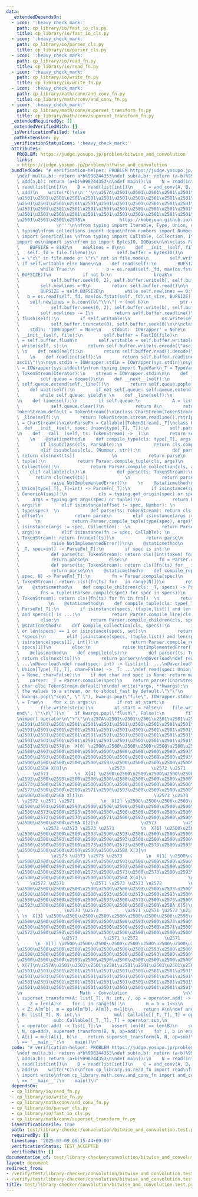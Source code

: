 ```yaml
---
data:
  _extendedDependsOn:
  - icon: ':heavy_check_mark:'
    path: cp_library/io/fast_io_cls.py
    title: cp_library/io/fast_io_cls.py
  - icon: ':heavy_check_mark:'
    path: cp_library/io/parser_cls.py
    title: cp_library/io/parser_cls.py
  - icon: ':heavy_check_mark:'
    path: cp_library/io/read_fn.py
    title: cp_library/io/read_fn.py
  - icon: ':heavy_check_mark:'
    path: cp_library/io/write_fn.py
    title: cp_library/io/write_fn.py
  - icon: ':heavy_check_mark:'
    path: cp_library/math/conv/and_conv_fn.py
    title: cp_library/math/conv/and_conv_fn.py
  - icon: ':heavy_check_mark:'
    path: cp_library/math/conv/superset_transform_fn.py
    title: cp_library/math/conv/superset_transform_fn.py
  _extendedRequiredBy: []
  _extendedVerifiedWith: []
  _isVerificationFailed: false
  _pathExtension: py
  _verificationStatusIcon: ':heavy_check_mark:'
  attributes:
    PROBLEM: https://judge.yosupo.jp/problem/bitwise_and_convolution
    links:
    - https://judge.yosupo.jp/problem/bitwise_and_convolution
  bundledCode: "# verification-helper: PROBLEM https://judge.yosupo.jp/problem/bitwise_and_convolution\n\
    \ndef mul(a,b): return a*b%998244353\ndef sub(a,b): return (a-b)%998244353\ndef\
    \ add(a,b): return (a+b)%998244353\n\ndef main():\n    N = read(int)\n    A =\
    \ read(list[int])\n    B = read(list[int])\n    C = and_conv(A, B, N, mul, sub,\
    \ add)\n    write(*C)\n\n'''\n\u257A\u2501\u2501\u2501\u2501\u2501\u2501\u2501\
    \u2501\u2501\u2501\u2501\u2501\u2501\u2501\u2501\u2501\u2501\u2501\u2501\u2501\
    \u2501\u2501\u2501\u2501\u2501\u2501\u2501\u2501\u2501\u2501\u2501\u2501\u2501\
    \u2501\u2501\u2501\u2501\u2501\u2501\u2501\u2501\u2501\u2501\u2501\u2501\u2501\
    \u2501\u2501\u2501\u2501\u2501\u2501\u2501\u2501\u2501\u2501\u2501\u2501\u2501\
    \u2501\u2501\u2501\u2578\n             https://kobejean.github.io/cp-library \
    \              \n'''\n\nfrom typing import Iterable, Type, Union, overload\nimport\
    \ typing\nfrom collections import deque\nfrom numbers import Number\nfrom types\
    \ import GenericAlias \nfrom typing import Callable, Collection, Iterator, Union\n\
    import os\nimport sys\nfrom io import BytesIO, IOBase\n\n\nclass FastIO(IOBase):\n\
    \    BUFSIZE = 8192\n    newlines = 0\n\n    def __init__(self, file):\n     \
    \   self._fd = file.fileno()\n        self.buffer = BytesIO()\n        self.writable\
    \ = \"x\" in file.mode or \"r\" not in file.mode\n        self.write = self.buffer.write\
    \ if self.writable else None\n\n    def read(self):\n        BUFSIZE = self.BUFSIZE\n\
    \        while True:\n            b = os.read(self._fd, max(os.fstat(self._fd).st_size,\
    \ BUFSIZE))\n            if not b:\n                break\n            ptr = self.buffer.tell()\n\
    \            self.buffer.seek(0, 2), self.buffer.write(b), self.buffer.seek(ptr)\n\
    \        self.newlines = 0\n        return self.buffer.read()\n\n    def readline(self):\n\
    \        BUFSIZE = self.BUFSIZE\n        while self.newlines == 0:\n         \
    \   b = os.read(self._fd, max(os.fstat(self._fd).st_size, BUFSIZE))\n        \
    \    self.newlines = b.count(b\"\\n\") + (not b)\n            ptr = self.buffer.tell()\n\
    \            self.buffer.seek(0, 2), self.buffer.write(b), self.buffer.seek(ptr)\n\
    \        self.newlines -= 1\n        return self.buffer.readline()\n\n    def\
    \ flush(self):\n        if self.writable:\n            os.write(self._fd, self.buffer.getvalue())\n\
    \            self.buffer.truncate(0), self.buffer.seek(0)\n\n\nclass IOWrapper(IOBase):\n\
    \    stdin: 'IOWrapper' = None\n    stdout: 'IOWrapper' = None\n    \n    def\
    \ __init__(self, file):\n        self.buffer = FastIO(file)\n        self.flush\
    \ = self.buffer.flush\n        self.writable = self.buffer.writable\n\n    def\
    \ write(self, s):\n        return self.buffer.write(s.encode(\"ascii\"))\n   \
    \ \n    def read(self):\n        return self.buffer.read().decode(\"ascii\")\n\
    \    \n    def readline(self):\n        return self.buffer.readline().decode(\"\
    ascii\")\n\nsys.stdin = IOWrapper.stdin = IOWrapper(sys.stdin)\nsys.stdout = IOWrapper.stdout\
    \ = IOWrapper(sys.stdout)\nfrom typing import TypeVar\n_T = TypeVar('T')\n\nclass\
    \ TokenStream(Iterator):\n    stream = IOWrapper.stdin\n\n    def __init__(self):\n\
    \        self.queue = deque()\n\n    def __next__(self):\n        if not self.queue:\
    \ self.queue.extend(self._line())\n        return self.queue.popleft()\n    \n\
    \    def wait(self):\n        if not self.queue: self.queue.extend(self._line())\n\
    \        while self.queue: yield\n \n    def _line(self):\n        return TokenStream.stream.readline().split()\n\
    \n    def line(self):\n        if self.queue:\n            A = list(self.queue)\n\
    \            self.queue.clear()\n            return A\n        return self._line()\n\
    TokenStream.default = TokenStream()\n\nclass CharStream(TokenStream):\n    def\
    \ _line(self):\n        return TokenStream.stream.readline().rstrip()\nCharStream.default\
    \ = CharStream()\n\n\nParseFn = Callable[[TokenStream],_T]\nclass Parser:\n  \
    \  def __init__(self, spec: Union[type[_T],_T]):\n        self.parse = Parser.compile(spec)\n\
    \n    def __call__(self, ts: TokenStream) -> _T:\n        return self.parse(ts)\n\
    \    \n    @staticmethod\n    def compile_type(cls: type[_T], args = ()) -> _T:\n\
    \        if issubclass(cls, Parsable):\n            return cls.compile(*args)\n\
    \        elif issubclass(cls, (Number, str)):\n            def parse(ts: TokenStream):\
    \ return cls(next(ts))              \n            return parse\n        elif issubclass(cls,\
    \ tuple):\n            return Parser.compile_tuple(cls, args)\n        elif issubclass(cls,\
    \ Collection):\n            return Parser.compile_collection(cls, args)\n    \
    \    elif callable(cls):\n            def parse(ts: TokenStream):\n          \
    \      return cls(next(ts))              \n            return parse\n        else:\n\
    \            raise NotImplementedError()\n    \n    @staticmethod\n    def compile(spec:\
    \ Union[type[_T],_T]=int) -> ParseFn[_T]:\n        if isinstance(spec, (type,\
    \ GenericAlias)):\n            cls = typing.get_origin(spec) or spec\n       \
    \     args = typing.get_args(spec) or tuple()\n            return Parser.compile_type(cls,\
    \ args)\n        elif isinstance(offset := spec, Number): \n            cls =\
    \ type(spec)  \n            def parse(ts: TokenStream): return cls(next(ts)) +\
    \ offset\n            return parse\n        elif isinstance(args := spec, tuple):\
    \      \n            return Parser.compile_tuple(type(spec), args)\n        elif\
    \ isinstance(args := spec, Collection):  \n            return Parser.compile_collection(type(spec),\
    \ args)\n        elif isinstance(fn := spec, Callable): \n            def parse(ts:\
    \ TokenStream): return fn(next(ts))\n            return parse\n        else:\n\
    \            raise NotImplementedError()\n\n    @staticmethod\n    def compile_line(cls:\
    \ _T, spec=int) -> ParseFn[_T]:\n        if spec is int:\n            fn = Parser.compile(spec)\n\
    \            def parse(ts: TokenStream): return cls([int(token) for token in ts.line()])\n\
    \            return parse\n        else:\n            fn = Parser.compile(spec)\n\
    \            def parse(ts: TokenStream): return cls([fn(ts) for _ in ts.wait()])\n\
    \            return parse\n\n    @staticmethod\n    def compile_repeat(cls: _T,\
    \ spec, N) -> ParseFn[_T]:\n        fn = Parser.compile(spec)\n        def parse(ts:\
    \ TokenStream): return cls([fn(ts) for _ in range(N)])\n        return parse\n\
    \n    @staticmethod\n    def compile_children(cls: _T, specs) -> ParseFn[_T]:\n\
    \        fns = tuple((Parser.compile(spec) for spec in specs))\n        def parse(ts:\
    \ TokenStream): return cls([fn(ts) for fn in fns])  \n        return parse\n \
    \           \n    @staticmethod\n    def compile_tuple(cls: type[_T], specs) ->\
    \ ParseFn[_T]:\n        if isinstance(specs, (tuple,list)) and len(specs) == 2\
    \ and specs[1] is ...:\n            return Parser.compile_line(cls, specs[0])\n\
    \        else:\n            return Parser.compile_children(cls, specs)\n\n   \
    \ @staticmethod\n    def compile_collection(cls, specs):\n        if not specs\
    \ or len(specs) == 1 or isinstance(specs, set):\n            return Parser.compile_line(cls,\
    \ *specs)\n        elif (isinstance(specs, (tuple,list)) and len(specs) == 2 and\
    \ isinstance(specs[1], int)):\n            return Parser.compile_repeat(cls, specs[0],\
    \ specs[1])\n        else:\n            raise NotImplementedError()\n\nclass Parsable:\n\
    \    @classmethod\n    def compile(cls):\n        def parser(ts: TokenStream):\
    \ return cls(next(ts))\n        return parser\n\n@overload\ndef read() -> Iterable[int]:\
    \ ...\n@overload\ndef read(spec: int) -> list[int]: ...\n@overload\ndef read(spec:\
    \ Union[Type[_T],_T], char=False) -> _T: ...\ndef read(spec: Union[Type[_T],_T]\
    \ = None, char=False):\n    if not char and spec is None: return map(int, TokenStream.default.line())\n\
    \    parser: _T = Parser.compile(spec)\n    return parser(CharStream.default if\
    \ char else TokenStream.default)\n\ndef write(*args, **kwargs):\n    \"\"\"Prints\
    \ the values to a stream, or to stdout_fast by default.\"\"\"\n    sep, file =\
    \ kwargs.pop(\"sep\", \" \"), kwargs.pop(\"file\", IOWrapper.stdout)\n    at_start\
    \ = True\n    for x in args:\n        if not at_start:\n            file.write(sep)\n\
    \        file.write(str(x))\n        at_start = False\n    file.write(kwargs.pop(\"\
    end\", \"\\n\"))\n    if kwargs.pop(\"flush\", False):\n        file.flush()\n\
    \nimport operator\n\"\"\"\n\u257A\u2501\u2501\u2501\u2501\u2501\u2501\u2501\u2501\
    \u2501\u2501\u2501\u2501\u2501\u2501\u2501\u2501\u2501\u2501\u2501\u2501\u2501\
    \u2501\u2501\u2501\u2501\u2501\u2501\u2501\u2501\u2501\u2501\u2501\u2501\u2501\
    \u2501\u2501\u2501\u2501\u2501\u2501\u2501\u2501\u2501\u2501\u2501\u2501\u2501\
    \u2501\u2501\u2501\u2501\u2501\u2501\u2501\u2501\u2501\u2501\u2501\u2501\u2501\
    \u2501\u2501\u2578\n  X[0] \u2500\u2500\u2500\u2500\u2500\u2500\u2500\u2500\u2593\
    \u2500\u2593\u2500\u2500\u2500\u2500\u2500\u2500\u2500\u2500\u2593\u2500\u2500\
    \u2500\u2593\u2500\u2500\u2500\u2500\u2500\u2500\u2500\u2500\u2593\u2500\u2500\
    \u2500\u2500\u2500\u2500\u2500\u2593\u2500\u2500\u2500\u2500\u2500\u2500\u2500\
    \u2500\u25BA X[0]\n                \u2573          \u2572 \u2571          \u2572\
    \     \u2571          \n  X[4] \u2500\u2500\u2500\u2500\u2500\u2500\u2500\u2500\
    \u2593\u2500\u2593\u2500\u2500\u2500\u2500\u2500\u2500\u2500\u2500\u2593\u2500\
    \u2573\u2500\u2593\u2500\u2500\u2500\u2500\u2500\u2500\u2500\u2500\u2593\u2500\
    \u2572\u2500\u2500\u2500\u2571\u2500\u2593\u2500\u2500\u2500\u2500\u2500\u2500\
    \u2500\u2500\u25BA X[1]\n                           \u2573 \u2573          \u2572\
    \ \u2572 \u2571 \u2571          \n  X[2] \u2500\u2500\u2500\u2500\u2500\u2500\u2500\
    \u2500\u2593\u2500\u2593\u2500\u2500\u2500\u2500\u2500\u2500\u2500\u2500\u2593\
    \u2500\u2573\u2500\u2593\u2500\u2500\u2500\u2500\u2500\u2500\u2500\u2500\u2593\
    \u2500\u2572\u2500\u2573\u2500\u2571\u2500\u2593\u2500\u2500\u2500\u2500\u2500\
    \u2500\u2500\u2500\u25BA X[2]\n                \u2573          \u2571 \u2572 \
    \         \u2572 \u2573 \u2573 \u2571          \n  X[6] \u2500\u2500\u2500\u2500\
    \u2500\u2500\u2500\u2500\u2593\u2500\u2593\u2500\u2500\u2500\u2500\u2500\u2500\
    \u2500\u2500\u2593\u2500\u2500\u2500\u2593\u2500\u2500\u2500\u2500\u2500\u2500\
    \u2500\u2500\u2593\u2500\u2573\u2500\u2573\u2500\u2573\u2500\u2593\u2500\u2500\
    \u2500\u2500\u2500\u2500\u2500\u2500\u25BA X[3]\n                            \
    \            \u2573 \u2573 \u2573 \u2573         \n  X[1] \u2500\u2500\u2500\u2500\
    \u2500\u2500\u2500\u2500\u2593\u2500\u2593\u2500\u2500\u2500\u2500\u2500\u2500\
    \u2500\u2500\u2593\u2500\u2500\u2500\u2593\u2500\u2500\u2500\u2500\u2500\u2500\
    \u2500\u2500\u2593\u2500\u2573\u2500\u2573\u2500\u2573\u2500\u2593\u2500\u2500\
    \u2500\u2500\u2500\u2500\u2500\u2500\u25BA X[4]\n                \u2573      \
    \    \u2572 \u2571          \u2571 \u2573 \u2573 \u2572          \n  X[5] \u2500\
    \u2500\u2500\u2500\u2500\u2500\u2500\u2500\u2593\u2500\u2593\u2500\u2500\u2500\
    \u2500\u2500\u2500\u2500\u2500\u2593\u2500\u2573\u2500\u2593\u2500\u2500\u2500\
    \u2500\u2500\u2500\u2500\u2500\u2593\u2500\u2571\u2500\u2573\u2500\u2572\u2500\
    \u2593\u2500\u2500\u2500\u2500\u2500\u2500\u2500\u2500\u25BA X[5]\n          \
    \                 \u2573 \u2573          \u2571 \u2571 \u2572 \u2572         \
    \ \n  X[3] \u2500\u2500\u2500\u2500\u2500\u2500\u2500\u2500\u2593\u2500\u2593\u2500\
    \u2500\u2500\u2500\u2500\u2500\u2500\u2500\u2593\u2500\u2573\u2500\u2593\u2500\
    \u2500\u2500\u2500\u2500\u2500\u2500\u2500\u2593\u2500\u2571\u2500\u2500\u2500\
    \u2572\u2500\u2593\u2500\u2500\u2500\u2500\u2500\u2500\u2500\u2500\u25BA X[6]\n\
    \                \u2573          \u2571 \u2572          \u2571     \u2572    \
    \      \n  X[7] \u2500\u2500\u2500\u2500\u2500\u2500\u2500\u2500\u2593\u2500\u2593\
    \u2500\u2500\u2500\u2500\u2500\u2500\u2500\u2500\u2593\u2500\u2500\u2500\u2593\
    \u2500\u2500\u2500\u2500\u2500\u2500\u2500\u2500\u2593\u2500\u2500\u2500\u2500\
    \u2500\u2500\u2500\u2593\u2500\u2500\u2500\u2500\u2500\u2500\u2500\u2500\u25BA\
    \ X[7]\n\u257A\u2501\u2501\u2501\u2501\u2501\u2501\u2501\u2501\u2501\u2501\u2501\
    \u2501\u2501\u2501\u2501\u2501\u2501\u2501\u2501\u2501\u2501\u2501\u2501\u2501\
    \u2501\u2501\u2501\u2501\u2501\u2501\u2501\u2501\u2501\u2501\u2501\u2501\u2501\
    \u2501\u2501\u2501\u2501\u2501\u2501\u2501\u2501\u2501\u2501\u2501\u2501\u2501\
    \u2501\u2501\u2501\u2501\u2501\u2501\u2501\u2501\u2501\u2501\u2501\u2501\u2578\
    \n                      Math - Convolution                     \n\"\"\"\n\ndef\
    \ superset_transform(A: list[_T], N: int, /, op = operator.add) -> list[_T]:\n\
    \    Z = len(A)\n    for i in range(N):\n        m = b = 1<<i\n        while m\
    \ < Z: A[m^b], m = op(A[m^b], A[m]), m+1|b\n    return A\n\ndef and_conv(A: list[_T],\
    \ B: list[_T], N: int,\n             mul: Callable[[_T,_T],_T] = operator.mul,\n\
    \             sub: Callable[[_T,_T],_T] = operator.sub,\n             add: Callable[[_T,_T],_T]\
    \ = operator.add) -> list[_T]:\n    assert len(A) == len(B)\n    superset_transform(A,\
    \ N, op=add), superset_transform(B, N, op=add)\n    for i, b in enumerate(B):\
    \ A[i] = mul(A[i], b)\n    return superset_transform(A, N, op=sub)\n\nif __name__\
    \ == '__main__':\n    main()\n"
  code: "# verification-helper: PROBLEM https://judge.yosupo.jp/problem/bitwise_and_convolution\n\
    \ndef mul(a,b): return a*b%998244353\ndef sub(a,b): return (a-b)%998244353\ndef\
    \ add(a,b): return (a+b)%998244353\n\ndef main():\n    N = read(int)\n    A =\
    \ read(list[int])\n    B = read(list[int])\n    C = and_conv(A, B, N, mul, sub,\
    \ add)\n    write(*C)\n\nfrom cp_library.io.read_fn import read\nfrom cp_library.io.write_fn\
    \ import write\nfrom cp_library.math.conv.and_conv_fn import and_conv\n\nif __name__\
    \ == '__main__':\n    main()\n"
  dependsOn:
  - cp_library/io/read_fn.py
  - cp_library/io/write_fn.py
  - cp_library/math/conv/and_conv_fn.py
  - cp_library/io/parser_cls.py
  - cp_library/io/fast_io_cls.py
  - cp_library/math/conv/superset_transform_fn.py
  isVerificationFile: true
  path: test/library-checker/convolution/bitwise_and_convolution.test.py
  requiredBy: []
  timestamp: '2025-03-09 09:15:44+09:00'
  verificationStatus: TEST_ACCEPTED
  verifiedWith: []
documentation_of: test/library-checker/convolution/bitwise_and_convolution.test.py
layout: document
redirect_from:
- /verify/test/library-checker/convolution/bitwise_and_convolution.test.py
- /verify/test/library-checker/convolution/bitwise_and_convolution.test.py.html
title: test/library-checker/convolution/bitwise_and_convolution.test.py
---
```

